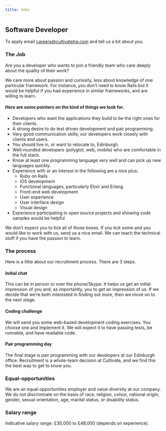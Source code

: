 ```yaml
---
title: Jobs
---
```


## Software Developer

To apply email [careers@cultivatehq.com](mailto:careers@cultivatehq.com) and tell us a bit about you.

### The Job

Are you a developer who wants to join a friendly team who care deeply about the quality of their work?

We care more about passion and curiosity, less about knowledge of one particular framework. For instance, you don’t need to know Rails but it would be helpful if you had experience in similar frameworks, and are willing to learn.

#### Here are some pointers on the kind of things we look for.

* Developers who want the applications they build to be the right ones for their clients.
* A strong desire to do test driven development and pair programming.
* Very good communication skills; our developers work closely with clients and users.
* You should live in, or want to relocate to, Edinburgh.
* Well-rounded developers (polyglot, web, mobile) who are comfortable in the full stack.
* Know at least one programming language very well and can pick up new languages quickly.
* Experience with or an interest in the following are a nice plus:
    * Ruby on Rails
    * iOS development
    * Functional languages, particularly Elixir and Erlang
    * Front-end web development
    * User experience
    * User interface design
    * Visual design
* Experience participating in open source projects and showing code samples would be helpful

We don’t expect you to tick all of those boxes. If you tick some and you would like to work with us, send us a nice email. We can teach the technical stuff if you have the passion to learn.

### The process

Here is a little about our recruitment process. There are 3 steps.

#### Initial chat

This can be in person or over the phone/Skype. It helps us get an initial impression of you and, as importantly, you to get an impression of us. If we decide that we’re both interested in finding out more, then we move on to the next stage.

#### Coding challenge

We will send you some web-based development coding exercises. You choose one and implement it. We will expect it to have passing tests, be runnable, and have readable code.

#### Pair programming day

The final stage is pair programming with our developers at our Edinburgh office. Recruitment is a whole-team decision at Cultivate, and we find this the best way to get to know you.

### Equal-opportunities

We are an equal opportunities employer and value diversity at our company. We do not discriminate on the basis of race, religion, colour, national origin, gender, sexual orientation, age, marital status, or disability status.

### Salary range

Indicative salary range:  £30,000 to £48,000 (depends on experience).
